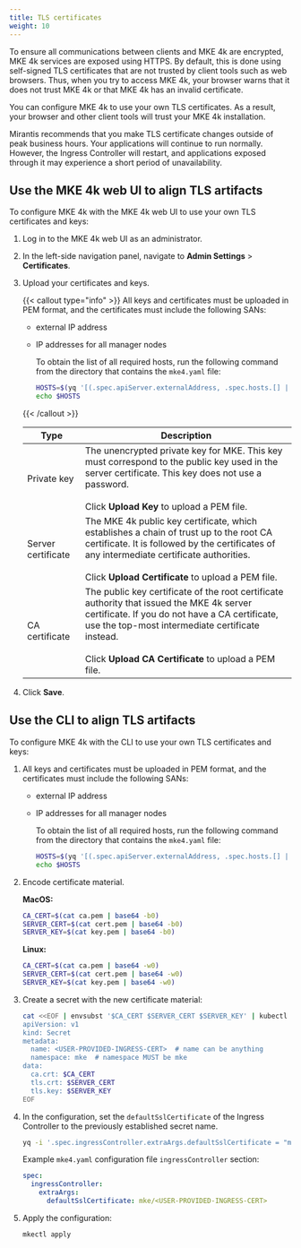```yaml
---
title: TLS certificates
weight: 10
---
```


To ensure all communications between clients and MKE 4k are encrypted, MKE 4k
services are exposed using HTTPS. By default, this is done using self-signed
TLS certificates that are not trusted by client tools such as web browsers.
Thus, when you try to access MKE 4k, your browser warns that it does not trust
MKE 4k or that MKE 4k has an invalid certificate.

You can configure MKE 4k to use your own TLS certificates. As a result, your
browser and other client tools will trust your MKE 4k installation.

Mirantis recommends that you make TLS certificate changes outside of peak business hours.
Your applications will continue to run normally. However, the Ingress
Controller will restart, and applications exposed through it may experience a
short period of unavailability.

## Use the MKE 4k web UI to align TLS artifacts

To configure MKE 4k with the MKE 4k web UI to use your own TLS certificates and keys:

1. Log in to the MKE 4k web UI as an administrator.

2. In the left-side navigation panel, navigate to **Admin Settings** > **Certificates**.

3. Upload your certificates and keys.

    {{< callout type="info" >}}
    All keys and certificates must be uploaded in PEM format, and the
    certificates must include the following SANs:
    - external IP address
    - IP addresses for all manager nodes

      To obtain the list of all required hosts, run the following command from
      the directory that contains the `mke4.yaml` file:

      ```bash
      HOSTS=$(yq '[(.spec.apiServer.externalAddress, .spec.hosts.[] | select(.role == "controller+worker") | .ssh.address)] | join(" ")' mke4.yaml)
      echo $HOSTS
      ```
    {{< /callout >}}
    
    | Type               | Description   |
    |--------------------|---------------|
    | Private key        | The unencrypted private key for MKE. This key must correspond to the public key used in the server certificate. This key does not use a password.<br/><br/>Click **Upload Key** to upload a PEM file.                                                       |
    | Server certificate | The MKE 4k public key certificate, which establishes a chain of trust up to the root CA certificate. It is followed by the certificates of any intermediate certificate authorities.<br/><br/>Click **Upload Certificate** to upload a PEM file.               |
    | CA certificate     | The public key certificate of the root certificate authority that issued the MKE 4k server certificate. If you do not have a CA certificate, use the top-most intermediate certificate instead.<br/><br/>Click **Upload CA Certificate** to upload a PEM file. |

4. Click **Save**.

## Use the CLI to align TLS artifacts

To configure MKE 4k with the CLI to use your own TLS certificates and keys:

1. All keys and certificates must be uploaded in PEM format, and the
   certificates must include the following SANs:
   - external IP address
   - IP addresses for all manager nodes

     To obtain the list of all required hosts, run the following command from
     the directory that contains the `mke4.yaml` file:

     ```bash
     HOSTS=$(yq '[(.spec.apiServer.externalAddress, .spec.hosts.[] | select(.role == "controller+worker") | .ssh.address)] | join(" ")' mke4.yaml)
     echo $HOSTS
     ```
   
2. Encode certificate material.

   **MacOS:**

   ```bash
   CA_CERT=$(cat ca.pem | base64 -b0)
   SERVER_CERT=$(cat cert.pem | base64 -b0)
   SERVER_KEY=$(cat key.pem | base64 -b0)
   ```

   **Linux:**

   ```bash
   CA_CERT=$(cat ca.pem | base64 -w0)
   SERVER_CERT=$(cat cert.pem | base64 -w0)
   SERVER_KEY=$(cat key.pem | base64 -w0)
   ```

3. Create a secret with the new certificate material:

   ```bash
   cat <<EOF | envsubst '$CA_CERT $SERVER_CERT $SERVER_KEY' | kubectl apply -f -
   apiVersion: v1
   kind: Secret
   metadata:
     name: <USER-PROVIDED-INGRESS-CERT>  # name can be anything
     namespace: mke  # namespace MUST be mke
   data:
     ca.crt: $CA_CERT
     tls.crt: $SERVER_CERT
     tls.key: $SERVER_KEY
   EOF
   ```

4. In the configuration, set the `defaultSslCertificate` of the Ingress
   Controller to the previously established secret name.

   ```bash
   yq -i '.spec.ingressController.extraArgs.defaultSslCertificate = "mke/user-provided-ingress-cert"' mke4.yaml
   ```

   Example `mke4.yaml` configuration file `ingressController` section:
    
   ```yaml
   spec:
     ingressController:
       extraArgs:
         defaultSslCertificate: mke/<USER-PROVIDED-INGRESS-CERT> 
   ```

5. Apply the configuration:

   ```bash
   mkectl apply
   ```
